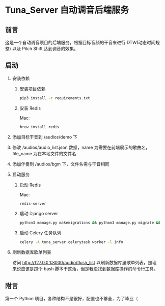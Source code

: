 # Tuna_Server 自动调音后端服务

## 前言

这是一个自动调音项目的后端服务，根据目标音频的干音来进行 DTW(动态时间规整) 以及 Pitch Shift 达到调音的效果。

## 启动

1. 安装依赖

    1) 安装项目依赖
        ``` bash
        pip3 install -r requirements.txt
        ```
    
    2) 安装 Redis
    
        Mac:
        ``` bash
        brew install redis
        ```
    

2. 添加目标干音到 /audios/demo 下

3. 修改 /audios/audio_list.json 数据，name 为需要在前端展示的歌曲名，file_name 为在本地文件的文件名

4. 添加伴奏到 /audios/bgm 下，文件名需与干音相同

5. 启动服务

    1) 启动 Redis
    
        Mac:
        ``` bash
        redis-server
        ```
        
    2) 启动 Django server
    
        ``` bash
        python3 manage.py makemigrations && python3 manage.py migrate && python3 manage.py runserver
        ```
        
    3) 启动 Celery 任务队列
    
        ``` bash
        celery -A tuna_server.celerytask worker -l info
        ```
    
6. 刷新数据库歌单列表

    访问 http://127.0.0.1:8000/audio/flush_list 以刷新数据库里歌单列表，照理来说应该是跑个 bash 脚本干这活，但是我没找到数据库操作的命令行工具。
    
## 附言

第一个 Python 项目，各种结构不是很好，配置也不够全，为了毕业（
